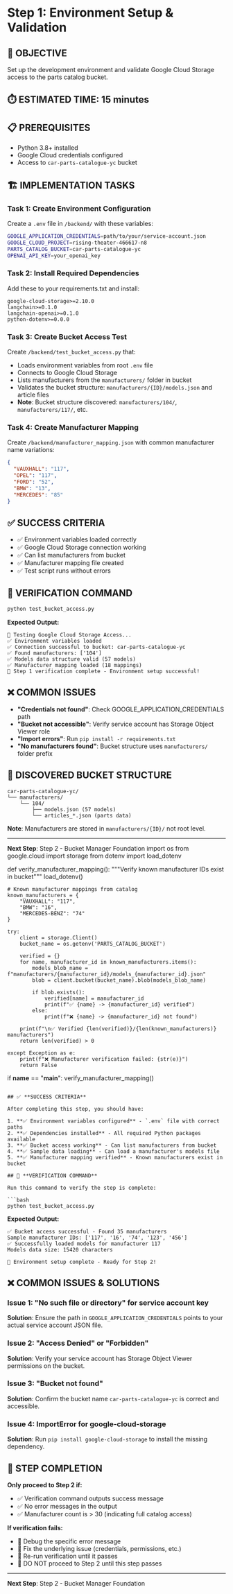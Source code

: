 # Step 1: Environment Setup & Validation

## 🎯 **OBJECTIVE**
Set up the development environment and validate Google Cloud Storage access to the parts catalog bucket.

## ⏱️ **ESTIMATED TIME**: 15 minutes

## 📋 **PREREQUISITES**
- Python 3.8+ installed
- Google Cloud credentials configured
- Access to `car-parts-catalogue-yc` bucket

## 🏗️ **IMPLEMENTATION TASKS**

### **Task 1: Create Environment Configuration**
Create a `.env` file in `/backend/` with these variables:
```bash
GOOGLE_APPLICATION_CREDENTIALS=path/to/your/service-account.json
GOOGLE_CLOUD_PROJECT=rising-theater-466617-n8
PARTS_CATALOG_BUCKET=car-parts-catalogue-yc
OPENAI_API_KEY=your_openai_key
```

### **Task 2: Install Required Dependencies**
Add these to your requirements.txt and install:
```
google-cloud-storage>=2.10.0
langchain>=0.1.0
langchain-openai>=0.1.0
python-dotenv>=0.0.0
```

### Task 3: Create Bucket Access Test
Create `/backend/test_bucket_access.py` that:
- Loads environment variables from root `.env` file
- Connects to Google Cloud Storage
- Lists manufacturers from the `manufacturers/` folder in bucket
- Validates the bucket structure: `manufacturers/{ID}/models.json` and article files
- **Note**: Bucket structure discovered: `manufacturers/104/`, `manufacturers/117/`, etc.

### Task 4: Create Manufacturer Mapping
Create `/backend/manufacturer_mapping.json` with common manufacturer name variations:
```json
{
  "VAUXHALL": "117",
  "OPEL": "117",
  "FORD": "52",
  "BMW": "13",
  "MERCEDES": "85"
}
```

## ✅ **SUCCESS CRITERIA**
- ✅ Environment variables loaded correctly
- ✅ Google Cloud Storage connection working
- ✅ Can list manufacturers from bucket
- ✅ Manufacturer mapping file created
- ✅ Test script runs without errors

## 🧪 **VERIFICATION COMMAND**
```bash
python test_bucket_access.py
```

**Expected Output:**
```
🧪 Testing Google Cloud Storage Access...
✅ Environment variables loaded
✅ Connection successful to bucket: car-parts-catalogue-yc
✅ Found manufacturers: ['104']
✅ Models data structure valid (57 models)
✅ Manufacturer mapping loaded (18 mappings)
🎉 Step 1 verification complete - Environment setup successful!
```

## ❌ **COMMON ISSUES**
- **"Credentials not found"**: Check GOOGLE_APPLICATION_CREDENTIALS path
- **"Bucket not accessible"**: Verify service account has Storage Object Viewer role
- **"Import errors"**: Run `pip install -r requirements.txt`
- **"No manufacturers found"**: Bucket structure uses `manufacturers/` folder prefix

## 📝 **DISCOVERED BUCKET STRUCTURE**
```
car-parts-catalogue-yc/
└── manufacturers/
    └── 104/
        ├── models.json (57 models)
        └── articles_*.json (parts data)
```
**Note**: Manufacturers are stored in `manufacturers/{ID}/` not root level.

---
**Next Step**: Step 2 - Bucket Manager Foundation
import os
from google.cloud import storage
from dotenv import load_dotenv

def verify_manufacturer_mapping():
    """Verify known manufacturer IDs exist in bucket"""
    load_dotenv()
    
    # Known manufacturer mappings from catalog
    known_manufacturers = {
        "VAUXHALL": "117",
        "BMW": "16", 
        "MERCEDES-BENZ": "74"
    }
    
    try:
        client = storage.Client()
        bucket_name = os.getenv('PARTS_CATALOG_BUCKET')
        
        verified = {}
        for name, manufacturer_id in known_manufacturers.items():
            models_blob_name = f"manufacturers/{manufacturer_id}/models_{manufacturer_id}.json"
            blob = client.bucket(bucket_name).blob(models_blob_name)
            
            if blob.exists():
                verified[name] = manufacturer_id
                print(f"✅ {name} -> {manufacturer_id} verified")
            else:
                print(f"❌ {name} -> {manufacturer_id} not found")
        
        print(f"\n✅ Verified {len(verified)}/{len(known_manufacturers)} manufacturers")
        return len(verified) > 0
        
    except Exception as e:
        print(f"❌ Manufacturer verification failed: {str(e)}")
        return False

if __name__ == "__main__":
    verify_manufacturer_mapping()
```

## ✅ **SUCCESS CRITERIA**

After completing this step, you should have:

1. **✅ Environment variables configured** - `.env` file with correct paths
2. **✅ Dependencies installed** - All required Python packages available
3. **✅ Bucket access working** - Can list manufacturers from bucket
4. **✅ Sample data loading** - Can load a manufacturer's models file
5. **✅ Manufacturer mapping verified** - Known manufacturers exist in bucket

## 🧪 **VERIFICATION COMMAND**

Run this command to verify the step is complete:

```bash
python test_bucket_access.py
```

**Expected Output:**
```
✅ Bucket access successful - Found 35 manufacturers
Sample manufacturer IDs: ['117', '16', '74', '123', '456']
✅ Successfully loaded models for manufacturer 117
Models data size: 15420 characters

🎉 Environment setup complete - Ready for Step 2!
```

## ❌ **COMMON ISSUES & SOLUTIONS**

### **Issue 1: "No such file or directory" for service account key**
**Solution**: Ensure the path in `GOOGLE_APPLICATION_CREDENTIALS` points to your actual service account JSON file.

### **Issue 2: "Access Denied" or "Forbidden"**
**Solution**: Verify your service account has Storage Object Viewer permissions on the bucket.

### **Issue 3: "Bucket not found"**
**Solution**: Confirm the bucket name `car-parts-catalogue-yc` is correct and accessible.

### **Issue 4: ImportError for google-cloud-storage**
**Solution**: Run `pip install google-cloud-storage` to install the missing dependency.

## 🎯 **STEP COMPLETION**

**Only proceed to Step 2 if:**
- ✅ Verification command outputs success message
- ✅ No error messages in the output
- ✅ Manufacturer count is > 30 (indicating full catalog access)

**If verification fails:**
- 🔧 Debug the specific error message
- 🔧 Fix the underlying issue (credentials, permissions, etc.)
- 🔧 Re-run verification until it passes
- 🛑 DO NOT proceed to Step 2 until this step passes

---

**Next Step**: Step 2 - Bucket Manager Foundation
